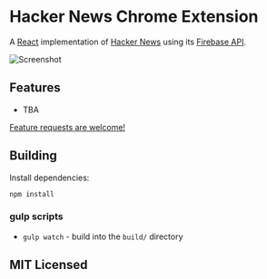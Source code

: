 # Hacker News Chrome Extension

A [React](http://facebook.github.io/react) implementation of
[Hacker News](https://news.ycombinator.com) using its
[Firebase API](https://github.com/HackerNews/API).

![Screenshot](https://github.com/samcorin/hackernews-newtab-ext/tree/master/raw/master/screenshot.png)

## Features

* TBA


[Feature requests are welcome!](https://github.com/samcorin/hackernews-newtab-ext/issues/new)



## Building

Install dependencies:

```
npm install
```

### gulp scripts

* `gulp watch` - build into the `build/` directory

## MIT Licensed
